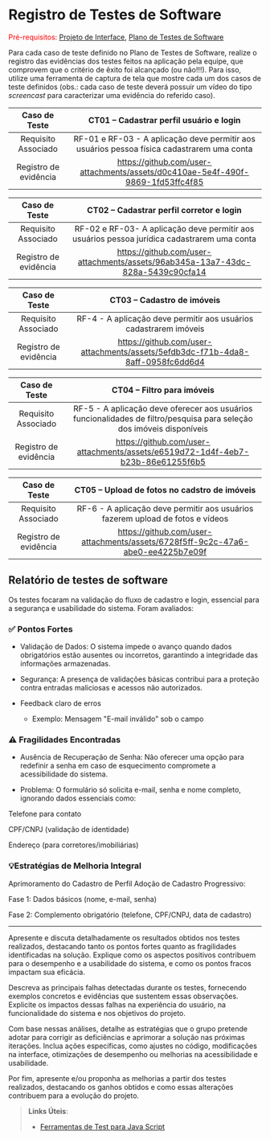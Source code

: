 # Registro de Testes de Software

<span style="color:red">Pré-requisitos: <a href="3-Projeto de Interface.md"> Projeto de Interface</a></span>, <a href="8-Plano de Testes de Software.md"> Plano de Testes de Software</a>

Para cada caso de teste definido no Plano de Testes de Software, realize o registro das evidências dos testes feitos na aplicação pela equipe, que comprovem que o critério de êxito foi alcançado (ou não!!!). Para isso, utilize uma ferramenta de captura de tela que mostre cada um dos casos de teste definidos (obs.: cada caso de teste deverá possuir um vídeo do tipo _screencast_ para caracterizar uma evidência do referido caso).

| **Caso de Teste** 	| **CT01 – Cadastrar perfil usuário e login** 	|
|:---:	|:---:	|
|	Requisito Associado 	| RF-01	e RF-03 - A aplicação deve permitir aos usuários pessoa física cadastrarem uma conta |
|Registro de evidência | https://github.com/user-attachments/assets/d0c410ae-5e4f-490f-9869-1fd53ffc4f85|

| **Caso de Teste** 	| **CT02 – Cadastrar perfil corretor e login** 	|
|:---:	|:---:	|
|	Requisito Associado 	| RF-02 e RF-03- A aplicação deve permitir aos usuários pessoa jurídica cadastrarem uma conta |
|Registro de evidência | https://github.com/user-attachments/assets/96ab345a-13a7-43dc-828a-5439c90cfa14|

| **Caso de Teste** 	| **CT03 – Cadastro de imóveis**	|
|:---:	|:---:	|
|	Requisito Associado 	| RF-4 - A aplicação deve permitir aos usuários cadastrarem imóveis |
|Registro de evidência | https://github.com/user-attachments/assets/5efdb3dc-f71b-4da8-8aff-0958fc6dd6d4|

| **Caso de Teste** 	| **CT04 – Filtro para imóveis**	|
|:---:	|:---:	|
|	Requisito Associado 	| RF-5 - A aplicação deve oferecer aos usuários funcionalidades de filtro/pesquisa para seleção dos imóveis disponíveis	 |
|Registro de evidência | https://github.com/user-attachments/assets/e6519d72-1d4f-4eb7-b23b-86e61255f6b5 |

| **Caso de Teste** 	| **CT05 – Upload de fotos no cadstro de imóveis**	|
|:---:	|:---:	|
|	Requisito Associado 	| RF-6 - A aplicação deve permitir aos usuários fazerem upload de fotos e vídeos		 |
|Registro de evidência | https://github.com/user-attachments/assets/6728f5ff-9c2c-47a6-abe0-ee4225b7e09f |










## Relatório de testes de software

Os testes focaram na validação do fluxo de cadastro e login, essencial para a segurança e usabilidade do sistema. Foram avaliados:
 

 ### ✅  Pontos Fortes 

- Validação de Dados: O sistema impede o avanço quando dados obrigatórios estão ausentes ou incorretos, garantindo a integridade das informações armazenadas.

- Segurança: A presença de validações básicas contribui para a proteção contra entradas maliciosas e acessos não autorizados.

- Feedback claro de erros
  - Exemplo: Mensagem "E-mail inválido" sob o campo
 
### ⚠️ Fragilidades Encontradas 

- Ausência de Recuperação de Senha: Não oferecer uma opção para redefinir a senha em caso de esquecimento compromete a acessibilidade do sistema.

- Problema:
O formulário só solicita e-mail, senha e nome completo, ignorando dados essenciais como:

Telefone para contato

CPF/CNPJ (validação de identidade)

Endereço (para corretores/imobiliárias)


### 💡Estratégias de Melhoria Integral 

Aprimoramento do Cadastro de Perfil
Adoção de Cadastro Progressivo:

Fase 1: Dados básicos (nome, e-mail, senha)

Fase 2: Complemento obrigatório (telefone, CPF/CNPJ, data de cadastro)


<hr>

Apresente e discuta detalhadamente os resultados obtidos nos testes realizados, destacando tanto os pontos fortes quanto as fragilidades identificadas na solução. Explique como os aspectos positivos contribuem para o desempenho e a usabilidade do sistema, e como os pontos fracos impactam sua eficácia.

Descreva as principais falhas detectadas durante os testes, fornecendo exemplos concretos e evidências que sustentem essas observações. Explicite os impactos dessas falhas na experiência do usuário, na funcionalidade do sistema e nos objetivos do projeto.

Com base nessas análises, detalhe as estratégias que o grupo pretende adotar para corrigir as deficiências e aprimorar a solução nas próximas iterações. Inclua ações específicas, como ajustes no código, modificações na interface, otimizações de desempenho ou melhorias na acessibilidade e usabilidade.

Por fim, apresente e/ou proponha as melhorias a partir dos testes realizados, destacando os ganhos obtidos e como essas alterações contribuem para a evolução do projeto.

> **Links Úteis**:
> - [Ferramentas de Test para Java Script](https://geekflare.com/javascript-unit-testing/)
